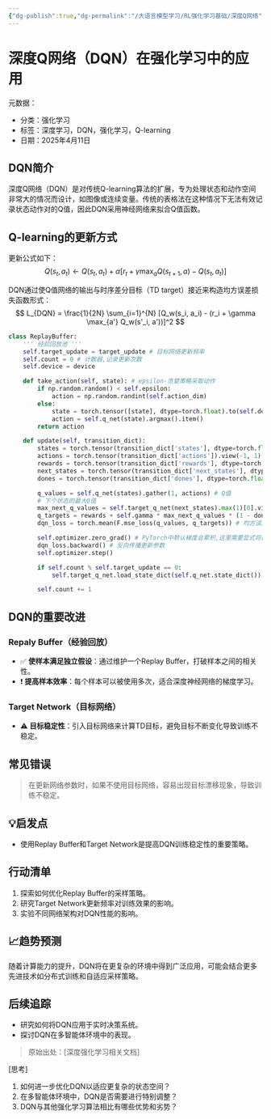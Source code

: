 ```yaml
---
{"dg-publish":true,"dg-permalink":"/大语言模型学习/RL强化学习基础/深度Q网络","dg-home":false,"dg-description":"在此输入笔记的描述","dg-hide":false,"dg-hide-title":false,"dg-show-backlinks":true,"dg-show-local-graph":true,"dg-show-inline-title":true,"dg-pinned":false,"dg-passphrase":"在此输入访问密码","dg-enable-mathjax":false,"dg-enable-mermaid":false,"dg-enable-uml":false,"dg-note-icon":0,"dg-enable-dataview":false,"tags":["NLP"],"permalink":"/大语言模型学习/RL强化学习基础/深度Q网络/","dgShowBacklinks":true,"dgShowLocalGraph":true,"dgShowInlineTitle":true,"dgPassFrontmatter":true,"noteIcon":0,"created":"2025-04-11T13:41:20.000+08:00","updated":"2025-04-13T13:06:02.498+08:00"}
---
```




# 深度Q网络（DQN）在强化学习中的应用
元数据：
- 分类：强化学习
- 标签：深度学习，DQN，强化学习，Q-learning
- 日期：2025年4月11日

## DQN简介
深度Q网络（DQN）是对传统Q-learning算法的扩展，专为处理状态和动作空间非常大的情况而设计，如图像或连续变量。传统的表格法在这种情况下无法有效记录状态动作对的Q值，因此DQN采用神经网络来拟合Q值函数。


## Q-learning的更新方式
更新公式如下：
$$
Q(s_t, a_t) \leftarrow Q(s_t, a_t) + \alpha [r_t + \gamma \max_a Q(s_{t+1}, a) - Q(s_t, a_t)]
$$

DQN通过使Q值网络的输出与时序差分目标（TD target）接近来构造均方误差损失函数形式：
$$
L_{DQN} = \frac{1}{2N} \sum_{i=1}^{N} [Q_w(s_i, a_i) - (r_i + \gamma \max_{a'} Q_w(s'_i, a'))]^2
$$

```Python
class ReplayBuffer: 
    ''' 经验回放池 ''' 
    self.target_update = target_update # 目标网络更新频率 
    self.count = 0 # 计数器,记录更新次数 
    self.device = device 

    def take_action(self, state): # epsilon-贪婪策略采取动作 
        if np.random.random() < self.epsilon: 
            action = np.random.randint(self.action_dim) 
        else: 
            state = torch.tensor([state], dtype=torch.float).to(self.device) 
            action = self.q_net(state).argmax().item() 
        return action 

    def update(self, transition_dict): 
        states = torch.tensor(transition_dict['states'], dtype=torch.float).to(self.device) 
        actions = torch.tensor(transition_dict['actions']).view(-1, 1).to(self.device) 
        rewards = torch.tensor(transition_dict['rewards'], dtype=torch.float).view(-1, 1).to(self.device) 
        next_states = torch.tensor(transition_dict['next_states'], dtype=torch.float).to(self.device) 
        dones = torch.tensor(transition_dict['dones'], dtype=torch.float).view(-1, 1).to(self.device) 

        q_values = self.q_net(states).gather(1, actions) # Q值 
        # 下个状态的最大Q值 
        max_next_q_values = self.target_q_net(next_states).max(1)[0].view(-1, 1) 
        q_targets = rewards + self.gamma * max_next_q_values * (1 - dones) # TD误差目标 
        dqn_loss = torch.mean(F.mse_loss(q_values, q_targets)) # 均方误差损失函数 

        self.optimizer.zero_grad() # PyTorch中默认梯度会累积,这里需要显式将梯度置为0 
        dqn_loss.backward() # 反向传播更新参数 
        self.optimizer.step() 

        if self.count % self.target_update == 0: 
            self.target_q_net.load_state_dict(self.q_net.state_dict()) # 更新目标网络 

        self.count += 1

```


## DQN的重要改进

### Repaly Buffer（经验回放）
- ✅ **使样本满足独立假设**：通过维护一个Replay Buffer，打破样本之间的相关性。
- ❗ **提高样本效率**：每个样本可以被使用多次，适合深度神经网络的梯度学习。


### Target Network（目标网络）
- ⚠ **目标稳定性**：引入目标网络来计算TD目标，避免目标不断变化导致训练不稳定。


## 常见错误
> 在更新网络参数时，如果不使用目标网络，容易出现目标漂移现象，导致训练不稳定。


## 💡启发点
- 使用Replay Buffer和Target Network是提高DQN训练稳定性的重要策略。


## 行动清单
1. 探索如何优化Replay Buffer的采样策略。
2. 研究Target Network更新频率对训练效果的影响。
3. 实验不同网络架构对DQN性能的影响。


## 📈趋势预测
随着计算能力的提升，DQN将在更复杂的环境中得到广泛应用，可能会结合更多先进技术如分布式训练和自适应采样策略。


## 后续追踪
- 研究如何将DQN应用于实时决策系统。
- 探讨DQN在多智能体环境中的表现。

> 原始出处：[深度强化学习相关文档]

[思考]
1. 如何进一步优化DQN以适应更复杂的状态空间？
2. 在多智能体环境中，DQN是否需要进行特别调整？
3. DQN与其他强化学习算法相比有哪些优势和劣势？
